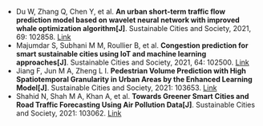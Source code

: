 * Du W, Zhang Q, Chen Y, et al. <b>An urban short-term traffic flow prediction model based on wavelet neural network with improved whale optimization algorithm[J]</b>. Sustainable Cities and Society, 2021, 69: 102858. [Link](https://www.sciencedirect.com/science/article/pii/S2210670721001487)
* Majumdar S, Subhani M M, Roullier B, et al. <b>Congestion prediction for smart sustainable cities using IoT and machine learning approaches[J]</b>. Sustainable Cities and Society, 2021, 64: 102500. [Link](https://www.sciencedirect.com/science/article/pii/S2210670720307198)
* Jiang F, Jun M A, Zheng L I. <b>Pedestrian Volume Prediction with High Spatiotemporal Granularity in Urban Areas by the Enhanced Learning Model[J]</b>. Sustainable Cities and Society, 2021: 103653. [Link](https://www.sciencedirect.com/science/article/pii/S2210670721009161)
* Shahid N, Shah M A, Khan A, et al. <b>Towards Greener Smart Cities and Road Traffic Forecasting Using Air Pollution Data[J]</b>. Sustainable Cities and Society, 2021: 103062. [Link](https://www.sciencedirect.com/science/article/pii/S2210670721003462)
